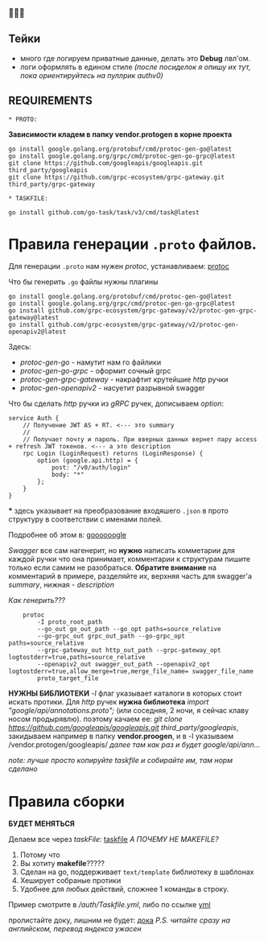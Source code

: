 ### 🍎🍏💨

## Тейки
- много где логируем приватные данные, делать это **Debug** лвл'ом.
- логи оформлять в едином стиле *(после посиделок я опишу их тут, пока ориентируйтесь на пуллрик authv0)*

## REQUIREMENTS
    * PROTO:
**Зависимости кладем в папку vendor.protogen в корне проекта**
```
go install google.golang.org/protobuf/cmd/protoc-gen-go@latest
go install google.golang.org/grpc/cmd/protoc-gen-go-grpc@latest
git clone https://github.com/googleapis/googleapis.git third_party/googleapis
git clone https://github.com/grpc-ecosystem/grpc-gateway.git third_party/grpc-gateway
```
    * TASKFILE:
```
go install github.com/go-task/task/v3/cmd/task@latest
```

# Правила генерации `.proto` файлов.

Для генерации `.proto` нам нужен *protoc*, устанавливаем: [protoc](https://github.com/protocolbuffers/protobuf)

Что бы генерить `.go` файлы нужны плагины
```
go install google.golang.org/protobuf/cmd/protoc-gen-go@latest
go install google.golang.org/grpc/cmd/protoc-gen-go-grpc@latest
go install github.com/grpc-ecosystem/grpc-gateway/v2/protoc-gen-grpc-gateway@latest
go install github.com/grpc-ecosystem/grpc-gateway/v2/protoc-gen-openapiv2@latest
```

Здесь: 
+ *protoc-gen-go* - намутит нам го файлики
+ *protoc-gen-go-grpc* - оформит сочный grpc
+ *protoc-gen-grpc-gateway* - накрафтит крутейшие *http* ручки
+ *protoc-gen-openapiv2* - насуетит разрывной swagger

Что бы сделать *http* ручки из *gRPC* ручек, дописываем *option*:
```
service Auth {
    // Получение JWT AS + RT. <--- это summary
    //
    // Получает почту и пароль. При вверных данных вернет пару access + refresh JWT токенов. <--- а это description
    rpc Login (LoginRequest) returns (LoginResponse) {
        option (google.api.http) = {
            post: "/v0/auth/login"
            body: "*"
        };
    }
}
```

**\*** здесь указывает на преобразование входяшего `.json` в прото структуру в соответствии с именами полей.

Подробнее об этом в: [goooooogle](https://cloud.google.com/endpoints/docs/grpc/transcoding)

*Swagger* все сам нагенерит, но **нужно** написать комметарии для каждой ручки что она принимает, комментарии к структурам пишите только если самим не разобраться. **Обратите внимание** на комментарий в примере, разделяйте их, верхняя часть для swagger'а *summary*, нижная - *description*

*Как генерить???*

```
    protoc 
        -I proto_root_path
        --go_out go_out_path --go_opt paths=source_relative
        --go-grpc_out grpc_out_path --go-grpc_opt paths=source_relative
        --grpc-gateway_out http_out_path --grpc-gateway_opt logtostderr=true,paths=source_relative
        --openapiv2_out swagger_out_path --openapiv2_opt logtostderr=true,allow_merge=true,merge_file_name= swagger_file_name
        proto_target_file

```

**НУЖНЫ БИБЛИОТЕКИ**
*-I* флаг указывает каталоги в которых стоит искать протики. Для *http* ручек **нужна библиотека** *import "google/api/annotations.proto";* (или соседняя, 2 ночи, я сейчас клаву носом продырявлю).
поэтому качаем ее: *git clone https://github.com/googleapis/googleapis.git third_party/googleapis*, закидываем например в папку **vendor.proogen**, и в -I указываем /vendor.protogen/googleapis/ *далее там как раз и будет google/api/ann...*

*note: лучше просто копируйте taskfile и собирайте им, там норм сделано*

# Правила сборки

**БУДЕТ МЕНЯТЬСЯ**

Делаем все через *taskFile*: [taskfile](https://taskfile.dev/installation/)
*А ПОЧЕМУ НЕ MAKEFILE?*
1. Потому что
2. Вы хотиту **makefile**?????
3. Сделан на go, поддерживает `text/template` библиотеку в шаблонах
4. Хеширует собраные протики
5. Удобнее для любых действий, сложнее 1 команды в строку.

Пример смотрите в */auth/Taskfile.yml*, либо по ссылке [yml](https://github.com/WantBeASleep/yir7sem/blob/7c57411f7b26311919488a1225d9add602334c2d/auth/Taskfile.yml)

пролистайте доку, лишним не будет: [дока](https://taskfile.dev/usage/)
*P.S. читайте сразу на английском, перевод яндекса ужасен*